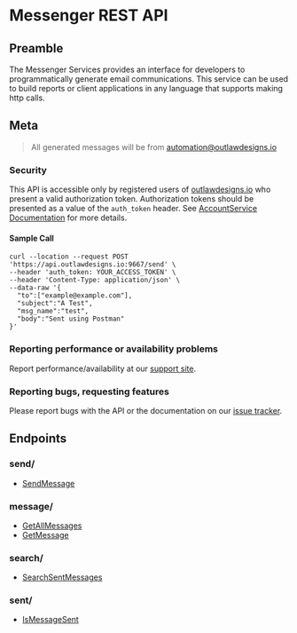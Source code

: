 # Messenger REST API

## Preamble
The Messenger Services provides an interface for developers to programmatically generate email communications. This service can be used to build reports or client applications in any language that supports making http calls.

## Meta

> All generated messages will be from automation@outlawdesigns.io

### Security

This API is accessible only by registered users of [outlawdesigns.io](https://outlawdesigns.io) who present a valid authorization token.
Authorization tokens should be presented as a value of the `auth_token` header. See [AccountService Documentation](https://github.com/outlawdesigns-io/AccountService) for more details.

#### Sample Call
```
curl --location --request POST 'https://api.outlawdesigns.io:9667/send' \
--header 'auth_token: YOUR_ACCESS_TOKEN' \
--header 'Content-Type: application/json' \
--data-raw '{
  "to":["example@example.com"],
  "subject":"A Test",
  "msg_name":"test",
  "body":"Sent using Postman"
}'

```

### Reporting performance or availability problems

Report performance/availability at our [support site](mailto:j.watson@outlawdesigns.io).

### Reporting bugs, requesting features

Please report bugs with the API or the documentation on our [issue tracker](https://github.com/outlawdesigns-io/MessengerService/issues).

## Endpoints

### send/
* [SendMessage](./Docs/Send.md)

### message/

* [GetAllMessages](./Docs/GetAllMessages.md)
* [GetMessage](./Docs/GetMessage.md)

### search/

* [SearchSentMessages](./Docs/Search.md)

### sent/

* [IsMessageSent](./Docs/Sent.md)
